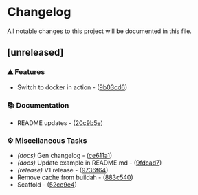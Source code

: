 # Changelog

All notable changes to this project will be documented in this file.

## [unreleased]

### ⛰️ Features

- Switch to docker in action - ([9b03cd6](https://github.com/bayou-brogrammer/deploy-container-action/commit/9b03cd6442e8b4310a10a378a24913437a0f75ee))

### 📚 Documentation

- README updates - ([20c9b5e](https://github.com/bayou-brogrammer/deploy-container-action/commit/20c9b5e5d12793c7847605b48b1f9884f1b41f54))

### ⚙️ Miscellaneous Tasks

- _(docs)_ Gen changelog - ([ce611a1](https://github.com/bayou-brogrammer/deploy-container-action/commit/ce611a1a1e676bfeea0df29dc6bc098462da7f1f))
- _(docs)_ Update example in README.md - ([9fdcad7](https://github.com/bayou-brogrammer/deploy-container-action/commit/9fdcad7176cc87ada6ed70204a7ebb5f1a788161))
- _(release)_ V1 release - ([9736f64](https://github.com/bayou-brogrammer/deploy-container-action/commit/9736f64a98a0b6f4d3ba196ad59bc0813845611c))
- Remove cache from buildah - ([883c540](https://github.com/bayou-brogrammer/deploy-container-action/commit/883c54076bafc2db3b01466426f6ff57b2060489))
- Scaffold - ([52ce9e4](https://github.com/bayou-brogrammer/deploy-container-action/commit/52ce9e446a025ff0fb8c048e3cf2ea22fb3f35aa))

<!-- generated by git-cliff -->
